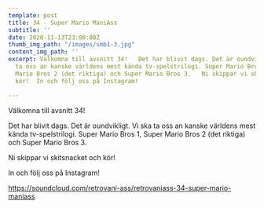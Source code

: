 ```yaml
---
template: post
title: 34 - Super Mario ManiAss
subtitle: ''
date: 2020-11-13T23:00:00Z
thumb_img_path: "/images/smb1-3.jpg"
content_img_path: ''
excerpt: Välkomna till avsnitt 34!   Det har blivit dags. Det är oundvikligt. Vi ska
  ta oss an kanske världens mest kända tv-spelstrilogi. Super Mario Bros 1, Super
  Mario Bros 2 (det riktiga) och Super Mario Bros 3.   Ni skippar vi skitsnacket och
  kör!  In och följ oss på Instagram!

---
```

Välkomna till avsnitt 34! 

Det har blivit dags. Det är oundvikligt. Vi ska ta oss an kanske världens mest kända tv-spelstrilogi. Super Mario Bros 1, Super Mario Bros 2 (det riktiga) och Super Mario Bros 3. 

Ni skippar vi skitsnacket och kör!

In och följ oss på Instagram!

https://soundcloud.com/retrovani-ass/retrovaniass-34-super-mario-maniass